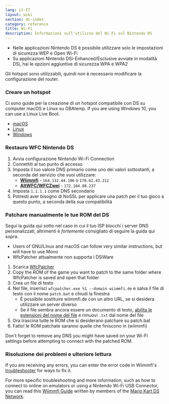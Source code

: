 ```yaml
---
lang: it-IT
layout: wiki
section: ds-index
category: reference
title: Wi-Fi
description: Informazioni sull'utilizzo del Wi-Fi sul Nintendo DS
---
```


- Nelle applicazioni Nintendo DS è possibile utilizzare solo le impostazioni di sicurezza WEP e Open Wi-Fi
- Su applicazioni Nintendo DSi-Enhanced/Esclusive avviate in modalità DSi, hai le opzioni aggiuntive di sicurezza WPA e WPA2

Gli hotspot sono utilizzabili, quindi non è necessario modificare la configurazione del router.

### Creare un hotspot
Ci sono guide per la creazione di un hotspot compatibile con DS su computer macOS e Linux su GBAtemp. If you are using Windows 10, you can use a Linux Live Boot.
- [macOS](https://gbatemp.net/threads/571658)
- [Linux](https://gbatemp.net/threads/543283)
- [Windows](https://gbatemp.net/questions/how-can-i-put-a-live-os-on-a-dual-boot-with-windows.5319)

### Restauro WFC Nintendo DS
1. Avvia configurazione Nintendo Wi-Fi Connection
1. Connettiti al tuo punto di accesso
1. Imposta il tuo valore DNS primario come uno dei valori sottostanti, a seconda del servizio che vuoi utilizzare:
   - **[Wiimmfi](https://wiimmfi.de)** - `164.132.44.106` o `178.62.43.212`
   - **[AltWFC/WFCZwei](https://save-nintendo-wifi.com/)** - `172.104.88.237`
1. Imposta `1.1.1.1` come DNS secondario
1. Potresti aver bisogno di NoSSL per applicare una patch per il tuo gioco a questo punto, a seconda della sua compatibilità

### Patchare manualmente le tue ROM del DS
Segui la guida qui sotto nel caso in cui il tuo ISP blocchi i server DNS personalizzati, altrimenti è *fortemente* consigliato di seguire la guida qui sopra.

- Users of GNU/Linux and macOS can follow very similar instructions, but will have to use Mono
- WfcPatcher attualmente non supporta i DSiWare

1. Scarica [WfcPatcher](https://github.com/AdmiralCurtiss/WfcPatcher/releases)
1. Copy the ROM of the game you want to patch to the same folder where WfcPatcher is saved and open that folder
1. Crea un file di testo
1. Nel file, inserisci `wfcpatcher.exe %1 --domain wiimmfi.de` e salva il file di testo con il nome `patch.bat` e chiudi la finestra
   - È possibile sostituire wiimmfi.de con un altro URL, se si desidera utilizzare un server diverso
   - Se il file sembra ancora essere un documento di testo, [abilita le estensioni del nome del file](https://dsi.cfw.guide/file-extensions-%28windows%29) e rimuovi `.txt` dal nome del file
1. Ora trascina tutte le ROM che si desiderano patchare su patch.bat
1. Fatto! le ROM patchate saranno quelle che finiscono in (wiimmfi)

Don't forget to remove any DNS you might have saved on your Wi-Fi settings before attempting to connect with the patched ROM.

### Risoluzione dei problemi e ulteriore lettura
If you are receiving any errors, you can enter the error code in Wiimmfi's [troubleshooter](https://wiimmfi.de/error) for ways to fix it.

For more specific troubleshooting and more information, such as how to connect to online on emulators or using a Nintendo Wi-Fi USB Connector, you can read this [Wiimmfi Guide](https://docs.google.com/document/d/1f3PChwQig40UaiPXlh-Gi5CggGiBPzyrpiecLZlT8ZE/edit?usp=sharing) written by members of the [Mario Kart DS Network](https://discord.gg/pa9bea6).
